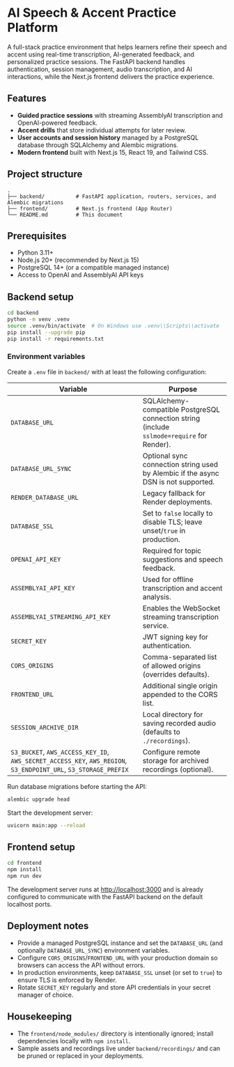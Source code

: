# AI Speech & Accent Practice Platform

A full-stack practice environment that helps learners refine their speech and accent using real-time transcription, AI-generated feedback, and personalized practice sessions. The FastAPI backend handles authentication, session management, audio transcription, and AI interactions, while the Next.js frontend delivers the practice experience.

## Features

- **Guided practice sessions** with streaming AssemblyAI transcription and OpenAI-powered feedback.
- **Accent drills** that store individual attempts for later review.
- **User accounts and session history** managed by a PostgreSQL database through SQLAlchemy and Alembic migrations.
- **Modern frontend** built with Next.js 15, React 19, and Tailwind CSS.

## Project structure

```
.
├── backend/          # FastAPI application, routers, services, and Alembic migrations
├── frontend/         # Next.js frontend (App Router)
└── README.md         # This document
```

## Prerequisites

- Python 3.11+
- Node.js 20+ (recommended by Next.js 15)
- PostgreSQL 14+ (or a compatible managed instance)
- Access to OpenAI and AssemblyAI API keys

## Backend setup

```bash
cd backend
python -m venv .venv
source .venv/bin/activate  # On Windows use .venv\\Scripts\\activate
pip install --upgrade pip
pip install -r requirements.txt
```

### Environment variables

Create a `.env` file in `backend/` with at least the following configuration:

| Variable | Purpose |
| --- | --- |
| `DATABASE_URL` | SQLAlchemy-compatible PostgreSQL connection string (include `sslmode=require` for Render). |
| `DATABASE_URL_SYNC` | Optional sync connection string used by Alembic if the async DSN is not supported. |
| `RENDER_DATABASE_URL` | Legacy fallback for Render deployments. |
| `DATABASE_SSL` | Set to `false` locally to disable TLS; leave unset/`true` in production. |
| `OPENAI_API_KEY` | Required for topic suggestions and speech feedback. |
| `ASSEMBLYAI_API_KEY` | Used for offline transcription and accent analysis. |
| `ASSEMBLYAI_STREAMING_API_KEY` | Enables the WebSocket streaming transcription service. |
| `SECRET_KEY` | JWT signing key for authentication. |
| `CORS_ORIGINS` | Comma-separated list of allowed origins (overrides defaults). |
| `FRONTEND_URL` | Additional single origin appended to the CORS list. |
| `SESSION_ARCHIVE_DIR` | Local directory for saving recorded audio (defaults to `./recordings`). |
| `S3_BUCKET`, `AWS_ACCESS_KEY_ID`, `AWS_SECRET_ACCESS_KEY`, `AWS_REGION`, `S3_ENDPOINT_URL`, `S3_STORAGE_PREFIX` | Configure remote storage for archived recordings (optional). |

Run database migrations before starting the API:

```bash
alembic upgrade head
```

Start the development server:

```bash
uvicorn main:app --reload
```

## Frontend setup

```bash
cd frontend
npm install
npm run dev
```

The development server runs at [http://localhost:3000](http://localhost:3000) and is already configured to communicate with the FastAPI backend on the default localhost ports.

## Deployment notes

- Provide a managed PostgreSQL instance and set the `DATABASE_URL` (and optionally `DATABASE_URL_SYNC`) environment variables.
- Configure `CORS_ORIGINS`/`FRONTEND_URL` with your production domain so browsers can access the API without errors.
- In production environments, keep `DATABASE_SSL` unset (or set to `true`) to ensure TLS is enforced by Render.
- Rotate `SECRET_KEY` regularly and store API credentials in your secret manager of choice.

## Housekeeping

- The `frontend/node_modules/` directory is intentionally ignored; install dependencies locally with `npm install`.
- Sample assets and recordings live under `backend/recordings/` and can be pruned or replaced in your deployments.
